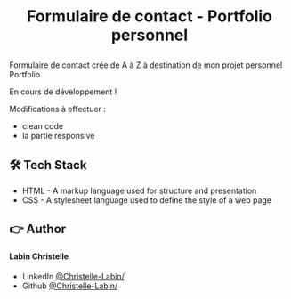 # <p align="center">Formulaire de contact - Portfolio personnel</p>
  
Formulaire de contact crée de A à Z à destination de mon projet personnel Portfolio

En cours de développement !

Modifications à effectuer :

- clean code
- la partie responsive
         
## 🛠️ Tech Stack
- HTML - A markup language used for structure and presentation
- CSS - A stylesheet language used to define the style of a web page

## 👉 Author
#### Labin Christelle
- LinkedIn [@Christelle-Labin/](https://www.linkedin.com/in/christelle-labin/)
- Github [@Christelle-Labin/](https://github.com/Christelle-Labin)
